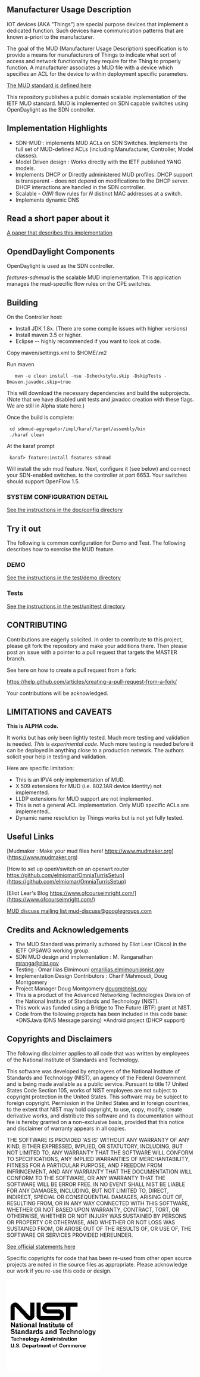 ##  Manufacturer Usage Description ##

IOT devices (AKA "Things") are special purpose devices that implement a dedicated function.
Such devices have communication patterns that are known a-priori to the manufacturer.

The goal of the MUD (Manufacturer Usage Description) specification is
to provide a means for manufacturers of Things to indicate what sort of
access and network functionality they require for the Thing to properly
function.  A manufacturer associates a MUD file with a device which
specifies an ACL for the device to within deployment specific parameters.

[The MUD standard is defined here](https://www.ietf.org/id/draft-ietf-opsawg-mud-25.txt)

This repository publishes a public domain scalable implementation of
the  IETF MUD standard.  MUD is implemented on SDN capable switches
using OpenDaylight as the SDN controller.


## Implementation Highlights ##

* SDN-MUD : implements MUD ACLs on SDN Switches. 
  Implements the full set of MUD-defined ACLs (including Manufacturer, Controller, Model classes).
* Model Driven design : Works directly with the IETF published YANG models.
* Implements DHCP or Directly administered MUD profiles. DHCP support is transparent - does not depend on modifications to the
  DHCP server. DHCP interactions are handled in the SDN controller.
* Scalable - *O(N)* flow rules for *N* distinct MAC addresses at a switch.
* Implements dynamic DNS

## Read a short paper about it ##

[A paper that describes this implementation](https://github.com/usnistgov/nist-mud/blob/master/docs/arch/icn2019-r7.pdf)

## OpendDaylight Components ##

OpenDaylight is used as the SDN controller. 

*features-sdnmud* is the scalable MUD implementation.  This application manages the mud-specific flow rules on the CPE switches.



## Building ##

On the Controller host:

* Install JDK 1.8x. (There are some compile issues with higher versions)
* Install maven 3.5 or higher.
* Eclipse -- highly recommended if you want to look at code.

Copy maven/settings.xml to $HOME/.m2

Run maven

       mvn -e clean install -nsu -Dcheckstyle.skip -DskipTests -Dmaven.javadoc.skip=true

This will download the necessary dependencies and build the subprojects. (Note that we have disabled 
unit tests and javadoc creation with these flags. We are still in Alpha state here.)

Once the build is complete:

     cd sdnmud-aggregator/impl/karaf/target/assembly/bin
     ./karaf clean

At the karaf prompt 

     karaf> feature:install features-sdnmud

Will install the sdn mud feature. Next, configure it (see below) and connect your SDN-enabled switches.
to the controller at port 6653.  Your switches should support OpenFlow 1.5.

### SYSTEM CONFIGURATION DETAIL ###



[See the instructions in the doc/config directory](docs/config/README.md)


## Try it out  ##

The following is common configuration for Demo and Test. The following describes
how to exercise the MUD feature.


### DEMO ###

[See the instructions in the test/demo directory](test/demo/README.md)


### Tests ###

[See the instructions in the test/unittest directory](test/unittest/README.md)

## CONTRIBUTING ##

Contributions are eagerly solicited. In order to contribute to this project, please git fork the repository and
make your additions there. Then please post an issue with a pointer to a pull request that targets the MASTER branch.

See here on how to create a pull request from a fork:

https://help.github.com/articles/creating-a-pull-request-from-a-fork/

Your contributions will be acknowledged.

## LIMITATIONS and CAVEATS ##

**This is ALPHA code.** 

It works but has only been lightly tested. Much more testing and validation is needed.
*This is experimental code.* Much more testing is needed before it can be
deployed in anything close to a  production network. The authors solicit
your help in testing and validation.

Here are specific limitation:

* This is an IPV4 only implementation of MUD. 
* X.509 extensions for MUD (i.e. 802.1AR device Identity) not implemented.
* LLDP extensions for MUD support are not implemented.
* This is not a general ACL implementation. Only MUD specific ACLs are implemented..
* Dynamic name resolution by Things  works but is not yet fully tested.



## Useful Links ##


[Mudmaker : Make your mud files here! https://www.mudmaker.org] (https://www.mudmaker.org)

[How to set up openVswitch on an openwrt router https://github.com/elmiomar/OmniaTurrisSetup](https://github.com/elmiomar/OmniaTurrisSetup)

[Eliot Lear's Blog https://www.ofcourseimright.com/](https://www.ofcourseimright.com/)

[MUD discuss mailing list mud-discuss@googlegroups.com](mailto:mud-discuss@googlegroups.com)


## Credits and Acknowledgements ##

* The MUD Standard was primarily authored by Eliot Lear (Cisco) in the IETF OPSAWG working group.
* SDN MUD design and implementation : M. Ranganathan <mranga@nist.gov>
* Testing : Omar Ilias Elmimouni <omarilias.elmimouni@nist.gov>
* Implementation Design Contributors : Charif Mahmoudi, Doug Montgomery
* Project Manager Doug Montgomery <dougm@nist.gov>
* This is a product of the Advanced Networking Technologies Division of the National Institute of Standards and Technology (NIST).
* This work was funded using a Bridge to The Future (BTF) grant at NIST.
* Code from the following projects has been included in this code base:
    *DNSJava  (DNS Message parsing)
    *Android project  (DHCP support)

## Copyrights and Disclaimers ##

The following disclaimer applies to all code that was written by employees
of the National Institute of Standards and Technology.

This software was developed by employees of the National Institute of
Standards and Technology (NIST), an agency of the Federal Government
and is being made available as a public service. Pursuant to title 17
United States Code Section 105, works of NIST employees are not subject
to copyright protection in the United States.  This software may be
subject to foreign copyright.  Permission in the United States and in
foreign countries, to the extent that NIST may hold copyright, to use,
copy, modify, create derivative works, and distribute this software
and its documentation without fee is hereby granted on a non-exclusive
basis, provided that this notice and disclaimer of warranty appears in
all copies.

THE SOFTWARE IS PROVIDED 'AS IS' WITHOUT ANY WARRANTY OF ANY KIND,
EITHER EXPRESSED, IMPLIED, OR STATUTORY, INCLUDING, BUT NOT LIMITED
TO, ANY WARRANTY THAT THE SOFTWARE WILL CONFORM TO SPECIFICATIONS, ANY
IMPLIED WARRANTIES OF MERCHANTABILITY, FITNESS FOR A PARTICULAR PURPOSE,
AND FREEDOM FROM INFRINGEMENT, AND ANY WARRANTY THAT THE DOCUMENTATION
WILL CONFORM TO THE SOFTWARE, OR ANY WARRANTY THAT THE SOFTWARE WILL
BE ERROR FREE.  IN NO EVENT SHALL NIST BE LIABLE FOR ANY DAMAGES,
INCLUDING, BUT NOT LIMITED TO, DIRECT, INDIRECT, SPECIAL OR CONSEQUENTIAL
DAMAGES, ARISING OUT OF, RESULTING FROM, OR IN ANY WAY CONNECTED WITH
THIS SOFTWARE, WHETHER OR NOT BASED UPON WARRANTY, CONTRACT, TORT, OR
OTHERWISE, WHETHER OR NOT INJURY WAS SUSTAINED BY PERSONS OR PROPERTY
OR OTHERWISE, AND WHETHER OR NOT LOSS WAS SUSTAINED FROM, OR AROSE OUT
OF THE RESULTS OF, OR USE OF, THE SOFTWARE OR SERVICES PROVIDED HEREUNDER.

[See official statements here](https://www.nist.gov/director/copyright-fair-use-and-licensing-statements-srd-data-and-software)


Specific copyrights for code that has been re-used from other open 
source projects are noted in the source files as appropriate.
Please acknowledge our work if you re-use this code or design.

![alt tag](docs/logos/nist-logo.png)
